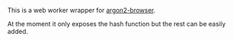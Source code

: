 This is a web worker wrapper for [argon2-browser](https://github.com/antelle/argon2-browser).

At the moment it only exposes the hash function but the rest can be easily added.
